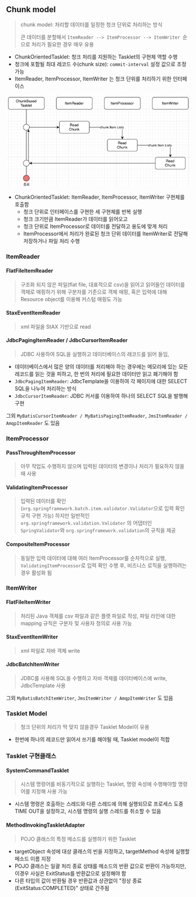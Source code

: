 ## Chunk model
> chunk model: 처리할 데이터를 일정한 청크 단위로 처리하는 방식
> 
> 큰 데이터를 분할해서 `ItemReader --> ItemProcessor --> ItemWriter `순으로 처리가 필요한 경우 매우 유용

- ChunkOrientedTasklet: 청크 처리를 지원하는 Tasklet의 구현체 역할 수행
- 청크에 포함될 최대 레코드 수(chunk size): `commit-interval` 설정 값으로 조정 가능
- ItemReader, ItemProcessor, ItemWriter 는 청크 단위를 처리하기 위한 인터페이스

![](./src/img_3_1.png)

- ChunkOrientedTasklet: ItemReader, ItemProcessor, ItemWriter 구현체를 호출함
  - 청크 단위로 인터페이스를 구현한 세 구현체를 반복 실행
  - 청크 크기만큼 ItemReader가 데이터를 읽어오고
  - 청크 단위로 ItemProcessor로 데이터를 전달하고 용도에 맞게 처리
  - ItemProcessor에서 처리가 완료된 청크 단위 데이터를 ItemWriter로 전달해 저장하거나 파일 처리 수행

### ItemReader

#### FlatFileItemReader
> 구조화 되지 않은 파일(flat file, 대표적으로 csv)을 읽어고 읽어들인 데이터를 객체로 매핑하기 위해 구분자를 기준으로 객체 매핑, 혹은 입력에 대해 Resource object를 이용해 커스텀 매핑도 가능

#### StaxEventItemReader
> xml 파일을 StAX 기반으로 read

#### JdbcPagingItemReader / JdbcCursorItemReader
> JDBC 사용하여 SQL을 실행하고 데이터베이스의 레코드를 읽어 들임, 
- 데이터베이스에서 많은 양의 데이터를 처리해야 하는 경우에는 메모리에 있는 모든 레코드를 읽는 것을 피하고, 한 번의 처리에 필요한 데이터만 읽고 폐기해야 함
- `JdbcPagingItemReader`: JdbcTemplate을 이용하여 각 페이지에 대한 SELECT SQL을 나누어 처리하는 방식
- `JdbcCursorItemReader`: JDBC 커서를 이용하여 하나의 SELECT SQL을 발행해 구현

그외 `MyBatisCursorItemReader / MyBatisPagingItemReader`, `JmsItemReader / AmqpItemReader` 도 있음

### ItemProcessor

#### PassThroughItemProcessor
> 아무 작업도 수행하지 않으며 입력된 데이터의 변경이나 처리가 필요하지 않을 때 사용

#### ValidatingItemProcessor
> 입력된 데이터를 확인(`org.springframework.batch.item.validator.Validator`으로 입력 확인 규칙 구현 가능)
> 하지만 일반적인 `org.springframework.validation.Validator` 의 어댑터인 `SpringValidator`와 `org.springframework.validation`의 규칙을 제공

#### CompositeItemProcessor
> 동일한 입력 데이터에 대해 여러 ItemProcessor를 순차적으로 실행, `ValidatingItemProcessor`로 입력 확인 수행 후, 비즈니스 로직을 실행하려는 경우 활성화 됨

### ItemWriter

#### FlatFileItemWriter
> 처리된 Java 객체를 csv 파일과 같은 플랫 파일로 작성, 파일 라인에 대한 mapping 규칙은 구분자 및 사용자 정의로 사용 가능

#### StaxEventItemWriter
> xml 파일로 자바 객체 write

#### JdbcBatchItemWriter
> JDBC를 사용해 SQL을 수행하고 자바 객체를 데이터베이스에 write, JdbcTemplate 사용

그외 `MyBatisBatchItemWriter`, `JmsItemWriter / AmqpItemWriter` 도 있음

### Tasklet Model
> 청크 단위의 처리가 딱 맞지 않을경우 Tasklet Model이 유용
- 한번에 하나의 레코드만 읽어서 쓰기를 해야될 때, Tasklet model이 적합

### Tasklet 구현클래스

#### SystemCommandTasklet
> 시스템 명령어를 비동기적으로 실행하는 Tasklet, 명령 속성에 수행해야할 명령어를 지정해 사용 가능
- 시스템 명령은 호출하는 스레드와 다른 스레드에 의해 실행되므로 프로세스 도중 TIME OUT을 설정하고, 시스템 명령의 실행 스레드를 취소할 수 있음

#### MethodInvokingTaskletAdapter
> POJO 클래스의 특정 메소드를 실행하기 위한 Tasklet
- targetObject 속성에 대상 클래스의 빈을 지정하고, targetMethod 속성에 실행할 메소드 이름 지정
- POJO 클래스는 일괄 처리 종료 상태를 메소드의 반환 값으로 반환이 가능하지만, 이경우 사실은 ExitStatus를 반환값으로 설정해야 함
- 다른 타입의 값이 반환될 경우 반환값과 상관없이 "정상 종료(ExitStatus:COMPLETED)" 상태로 간주됨